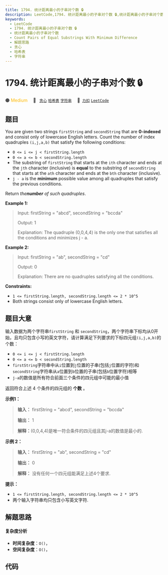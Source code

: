 ```yaml
---
title: 1794. 统计距离最小的子串对个数 🔒
description: LeetCode,1794. 统计距离最小的子串对个数 🔒,统计距离最小的子串对个数,Count Pairs of Equal Substrings With Minimum Difference,解题思路,贪心,哈希表,字符串
keywords:
  - LeetCode
  - 1794. 统计距离最小的子串对个数 🔒
  - 统计距离最小的子串对个数
  - Count Pairs of Equal Substrings With Minimum Difference
  - 解题思路
  - 贪心
  - 哈希表
  - 字符串
---
```


# 1794. 统计距离最小的子串对个数 🔒

🟠 <font color=#ffb800>Medium</font>&emsp; 🔖&ensp; [`贪心`](/tag/greedy.md) [`哈希表`](/tag/hash-table.md) [`字符串`](/tag/string.md)&emsp; 🔗&ensp;[`力扣`](https://leetcode.cn/problems/count-pairs-of-equal-substrings-with-minimum-difference) [`LeetCode`](https://leetcode.com/problems/count-pairs-of-equal-substrings-with-minimum-difference)

## 题目

You are given two strings `firstString` and `secondString` that are
**0-indexed** and consist only of lowercase English letters. Count the number
of index quadruples `(i,j,a,b)` that satisfy the following conditions:

  * `0 <= i <= j < firstString.length`
  * `0 <= a <= b < secondString.length`
  * The substring of `firstString` that starts at the `ith` character and ends at the `jth` character (inclusive) is **equal** to the substring of `secondString` that starts at the `ath` character and ends at the `bth` character (inclusive).
  * `j - a` is the **minimum** possible value among all quadruples that satisfy the previous conditions.

Return _the**number** of such quadruples_.



**Example 1:**

> Input: firstString = "abcd", secondString = "bccda"
> 
> Output: 1
> 
> Explanation: The quadruple (0,0,4,4) is the only one that satisfies all the conditions and minimizes j - a.

**Example 2:**

> Input: firstString = "ab", secondString = "cd"
> 
> Output: 0
> 
> Explanation: There are no quadruples satisfying all the conditions.

**Constraints:**

  * `1 <= firstString.length, secondString.length <= 2 * 10^5`
  * Both strings consist only of lowercase English letters.


## 题目大意

输入数据为两个字符串`firstString` 和
`secondString`，两个字符串下标均从0开始，且均只包含小写的英文字符，请计算满足下列要求的下标四元组`(i,j,a,b)`的个数：

  * `0 <= i <= j < firstString.length`
  * `0 <= a <= b < secondString.length`
  * `firstString`字符串中从`i`位置到`j`位置的子串(包括`j`位置的字符)和`secondString`字符串从`a`位置到`b`位置的子串(包括`b`位置字符)相等
  * `j-a`的数值是所有符合前面三个条件的四元组中可能的最小值

返回符合上述 4 个条件的四元组的 **个数** 。

**示例1：**

> 
> 
> 
> 
> 
> **输入：** firstString = "abcd", secondString = "bccda"
> 
> **输出：** 1
> 
> **解释：**(0,0,4,4)是唯一符合条件的四元组且其j-a的数值是最小的.
> 
> 

**示例 2：**

> 
> 
> 
> 
> 
> **输入：** firstString = "ab", secondString = "cd"
> 
> **输出：** 0
> 
> **解释：** 没有任何一个四元组能满足上述4个要求.
> 
> 

**提示：**

  * `1 <= firstString.length, secondString.length <= 2 * 10^5`
  * 两个输入字符串均只包含小写英文字符.


## 解题思路

#### 复杂度分析

- **时间复杂度**：`O()`，
- **空间复杂度**：`O()`，

## 代码

```javascript

```